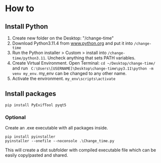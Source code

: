 # How to

## Install Python
1. Create new folder on the Desktop: "/change-time"
2. Download Python3.11.4 from www.python.org and put it into `/change-time`
3. Run the Python installer > Custom > install into `/change-time/python3.11`. Uncheck anything that sets PATH variables.
4. Create Virtual Environment. Open Terminal: `cd ~/Desktop/change-time/` and run ` C:\Users\[USERNAME]\Desktop\change-time\py3.11\python -m venv my_env`. my_env can be changed to any other name. 
5. Activate the environment. `my_env\scripts\activate`

## Install packages
```
pip install PyExifTool pyqt5
```

### Optional
Create an .exe executable with all packages inside. 
```
pip install pyinstaller
pyinstaller --onefile --noconsole .\Change_time.py
```

This will create a dist subfolder with compiled executable file which can be easily copy/pasted and shared. 
